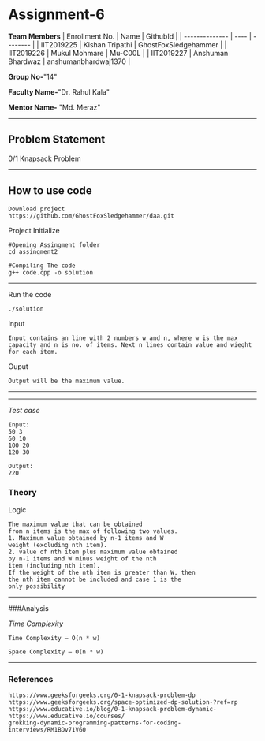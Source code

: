 # Assignment-6

**Team Members**
|   Enrollment No.  |   Name   | GithubId |
|   --------------  |   ----   | -------- |
|    IIT2019225  |   Kishan Tripathi | GhostFoxSledgehammer |
|    IIT2019226  |   Mukul Mohmare | Mu-C00L | 
|    IIT2019227  |   Anshuman Bhardwaz | anshumanbhardwaj1370  |

**Group No-**"14"

**Faculty Name-**"Dr. Rahul Kala"

**Mentor Name-** "Md. Meraz"

---
## Problem Statement
0/1 Knapsack Problem

---
## How to use code
```
Download project
https://github.com/GhostFoxSledgehammer/daa.git
```
Project Initialize 
```
#Opening Assingment folder
cd assingment2

#Compiling The code
g++ code.cpp -o solution
```
---

Run the code
```
./solution
```
Input
```
Input contains an line with 2 numbers w and n, where w is the max capacity and n is no. of items. Next n lines contain value and wieght for each item.
```
Ouput 
```
Output will be the maximum value.
```
---
---
*Test case*
```
Input:
50 3
60 10
100 20
120 30

Output:
220
```
### Theory
Logic
```
The maximum value that can be obtained
from n items is the max of following two values.
1. Maximum value obtained by n-1 items and W
weight (excluding nth item).
2. value of nth item plus maximum value obtained
by n-1 items and W minus weight of the nth
item (including nth item).
If the weight of the nth item is greater than W, then
the nth item cannot be included and case 1 is the
only possibility
```

---
###Analysis

*Time Complexity*
```
Time Complexity – O(n * w)

Space Complexity – O(n * w)
```

---
### References
```
https://www.geeksforgeeks.org/0-1-knapsack-problem-dp
https://www.geeksforgeeks.org/space-optimized-dp-solution-?ref=rp
https://www.educative.io/blog/0-1-knapsack-problem-dynamic-https://www.educative.io/courses/
grokking-dynamic-programming-patterns-for-coding-interviews/RM1BDv71V60
```